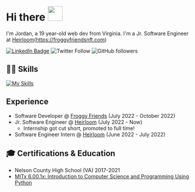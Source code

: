 
# Hi there <img src="https://raw.githubusercontent.com/MartinHeinz/MartinHeinz/master/wave.gif" width="40">
I'm Jordan, a 19 year-old web dev from Virginia. I'm a Jr. Software Engineer at [Heirloom](https://heirloom.io)(https://froggyfriendsnft.com)

[![LinkedIn Badge](https://img.shields.io/badge/LinkedIn-Profile-informational?style=flat-square&logo=linkedin&logoColor=white&color=blue)](https://www.linkedin.com/in/jordan-baron-b90984201/)
![Twitter Follow](https://img.shields.io/twitter/follow/codedbyjordan?label=codedbyjordan&logo=twitter&color=blue&style=flat-square)
![GitHub followers](https://img.shields.io/github/followers/codedbyjordan?color=black&label=codedbyjordan&logo=GitHub&style=flat-square)


## 👨‍💻 Skills
[![My Skills](https://skillicons.dev/icons?i=js,html,css,react,ts,tailwind,next,svelte,figma,md,node)](https://skillicons.dev)


## Experience

- Software Developer @ [Froggy Friends](https://froggyfriendsnft.com) (July 2022 - October 2022)
- Jr. Software Engineer @ [Heirloom](https://heirloom.io) (July 2022 - Now)
    - Internship got cut short, promoted to full time!
- Software Engineer Intern @ [Heirloom](https://heirloom.io) (June 2022 - July 2022)

## 🎓 Certifications & Education
- Nelson County High School (VA) 2017-2021
- [MITx 6.00.1x: Introduction to Computer Science and Programming Using Python](https://courses.edx.org/certificates/7379d0764cd3434ea2ccb6f9ec42234d)
